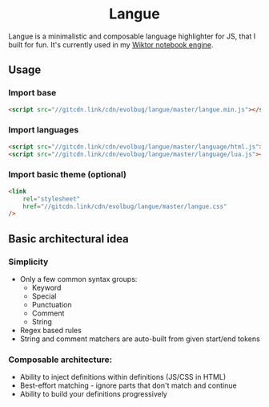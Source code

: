 <h1 align='center'>Langue</h1>

Langue is a minimalistic and composable language highlighter for JS, that I built for fun.
It's currently used in my [Wiktor notebook engine](https://wiktor-wiki.github.io/).

## Usage

### Import base

```html
<script src="//gitcdn.link/cdn/evolbug/langue/master/langue.min.js"></script>
```

### Import languages

```html
<script src="//gitcdn.link/cdn/evolbug/langue/master/language/html.js"></script>
<script src="//gitcdn.link/cdn/evolbug/langue/master/language/lua.js"></script>
```

### Import basic theme (optional)

```html
<link
    rel="stylesheet"
    href="//gitcdn.link/cdn/evolbug/langue/master/langue.css"
/>
```

## Basic architectural idea

### Simplicity

-   Only a few common syntax groups:
    -   Keyword
    -   Special
    -   Punctuation
    -   Comment
    -   String
-   Regex based rules
-   String and comment matchers are auto-built from given start/end tokens

### Composable architecture:

-   Ability to inject definitions within definitions (JS/CSS in HTML)
-   Best-effort matching - ignore parts that don't match and continue
-   Ability to build your definitions progressively

